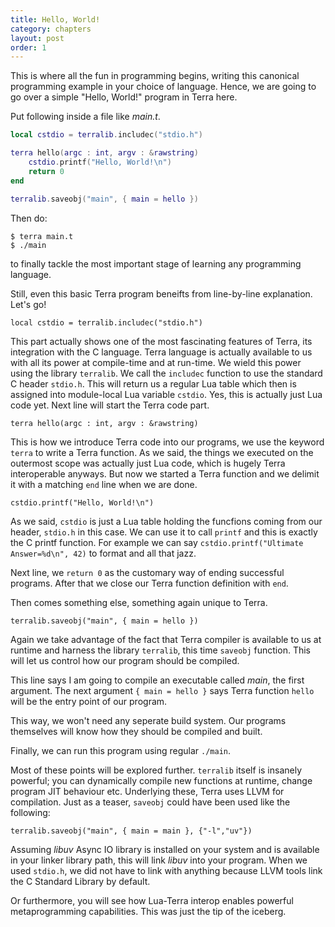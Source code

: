 ```yaml
---
title: Hello, World!
category: chapters
layout: post
order: 1
---
```


This is where all the fun in programming begins, writing this canonical programming example in your choice of language. Hence, we are going to go over a simple "Hello, World!" program in Terra here.

Put following inside a file like _main.t_.

``` lua
local cstdio = terralib.includec("stdio.h")

terra hello(argc : int, argv : &rawstring)
    cstdio.printf("Hello, World!\n")
    return 0
end

terralib.saveobj("main", { main = hello })
```

Then do:

```
$ terra main.t
$ ./main
```

to finally tackle the most important stage of learning any programming language.

Still, even this basic Terra program beneifts from line-by-line explanation. Let's go!

`local cstdio = terralib.includec("stdio.h")`

This part actually shows one of the most fascinating features of Terra, its integration with the C language. Terra language is actually available to us with all its power at compile-time and at run-time. We wield this power using the library `terralib`. We call the `includec` function to use the standard C header `stdio.h`. This will return us a regular Lua table which then is assigned into module-local Lua variable `cstdio`. Yes, this is actually just Lua code yet. Next line will start the Terra code part.

`terra hello(argc : int, argv : &rawstring)`

This is how we introduce Terra code into our programs, we use the keyword `terra` to write a Terra function. As we said, the things we executed on the outermost scope was actually just Lua code, which is hugely Terra interoperable anyways. But now we started a Terra function and we delimit it with a matching `end` line when we are done.

`cstdio.printf("Hello, World!\n")`

As we said, `cstdio` is just a Lua table holding the funcfions coming from our header, `stdio.h` in this case. We can use it to call `printf` and this is exactly the C printf function. For example we can say `cstdio.printf("Ultimate Answer=%d\n", 42)` to format and all that jazz. 

Next line, we `return 0` as the customary way of ending successful programs. After that we close our Terra function definition with `end`.

Then comes something else, something again unique to Terra.

`terralib.saveobj("main", { main = hello })`

Again we take advantage of the fact that Terra compiler is available to us at runtime and harness the library `terralib`, this time `saveobj` function. This will let us control how our program should be compiled. 

This line says I am going to compile an executable called _main_, the first argument. The next argument `{ main = hello }` says Terra function `hello` will be the entry point of our program. 

This way, we won't need any seperate build system. Our programs themselves will know how they should be compiled and built.

Finally, we can run this program using regular `./main`.

Most of these points will be explored further. `terralib` itself is insanely powerful; you can dynamically compile new functions at runtime, change program JIT behaviour etc. Underlying these, Terra uses LLVM for compilation. Just as a teaser, `saveobj` could have been used like the following:

`terralib.saveobj("main", { main = main }, {"-l","uv"})`

Assuming _libuv_ Async IO library is installed on your system and is available in your linker library path, this will link _libuv_ into your program. When we used `stdio.h`, we did not have to link with anything because LLVM tools link the C Standard Library by default.

Or furthermore, you will see how Lua-Terra interop enables powerful metaprogramming capabilities. This was just the tip of the iceberg.